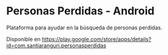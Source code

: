 # Personas Perdidas - Android
Plataforma para ayudar en la búsqueda de personas perdidas.

Disponible en https://play.google.com/store/apps/details?id=com.santiaranguri.personasperdidas
